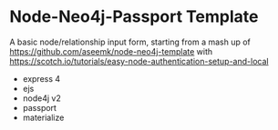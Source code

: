 # Node-Neo4j-Passport Template

A basic node/relationship input form, starting from a mash up of https://github.com/aseemk/node-neo4j-template with https://scotch.io/tutorials/easy-node-authentication-setup-and-local

- express 4
- ejs
- node4j v2
- passport
- materialize
